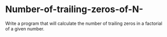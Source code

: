 # Number-of-trailing-zeros-of-N-
Write a program that will calculate the number of trailing zeros in a factorial of a given number.

